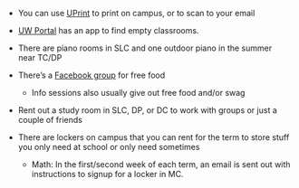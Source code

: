 <!-- TITLE: Campus Tips -->
<!-- SUBTITLE: Whoa, I can do that? Sweet. -->

* You can use [UPrint](http://uprint.uwaterloo.ca/instructions.html) to print on campus, or to scan to your email

* [UW Portal](http://portal.uwaterloo.ca) has an app to find empty classrooms.

* There are piano rooms in SLC and one outdoor piano in the summer near TC/DP

* There’s a [Facebook group](https://www.facebook.com/groups/freefooduwaterloo/) for free food

    * Info sessions also usually give out free food and/or swag

* Rent out a study room in SLC, DP, or DC to work with groups or just a couple of friends

* There are lockers on campus that you can rent for the term to store stuff you only need at school or only need sometimes

    * Math: In the first/second week of each term, an email is sent out with instructions to signup for a locker in MC.
